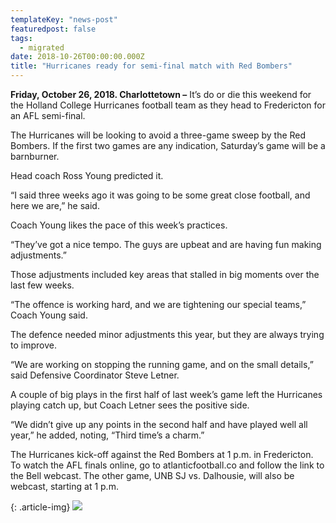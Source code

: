 ```yaml
---
templateKey: "news-post"
featuredpost: false
tags:
  - migrated
date: 2018-10-26T00:00:00.000Z
title: "Hurricanes ready for semi-final match with Red Bombers"
---
```


**Friday, October 26, 2018. Charlottetown –** It’s do or die this weekend for the Holland College Hurricanes football team as they head to Fredericton for an AFL semi-final.

The Hurricanes will be looking to avoid a three-game sweep by the Red Bombers. If the first two games are any indication, Saturday’s game will be a barnburner.

Head coach Ross Young predicted it.

“I said three weeks ago it was going to be some great close football, and here we are,” he said.

Coach Young likes the pace of this week’s practices.

“They’ve got a nice tempo. The guys are upbeat and are having fun making adjustments.”

Those adjustments included key areas that stalled in big moments over the last few weeks.

“The offence is working hard, and we are tightening our special teams,” Coach Young said.

The defence needed minor adjustments this year, but they are always trying to improve.

“We are working on stopping the running game, and on the small details,” said Defensive Coordinator Steve Letner.

A couple of big plays in the first half of last week’s game left the Hurricanes playing catch up, but Coach Letner sees the positive side.

“We didn’t give up any points in the second half and have played well all year,” he added, noting, “Third time’s a charm.”

The Hurricanes kick-off against the Red Bombers at 1 p.m. in Fredericton. To watch the AFL finals online, go to atlanticfootball.co and follow the link to the Bell webcast. The other game, UNB SJ vs. Dalhousie, will also be webcast, starting at 1 p.m.

{: .article-img}
![](/img/posts/2018-10-26.jpg)
